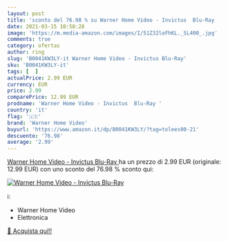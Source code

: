 ```yaml
---
layout: post
title: 'sconto del 76.98 % su Warner Home Video - Invictus  Blu-Ray   '
date: 2021-03-15 10:58:28
image: 'https://m.media-amazon.com/images/I/51Z32loFhKL._SL400_.jpg'
comments: true
category: ofertas
author: ring
slug: 'B0041KW3LY-it Warner Home Video - Invictus Blu-Ray'
sku: 'B0041KW3LY-it'
tags: [  ]
actualPrice: 2.99 EUR
currency: EUR
price: 2.99
comparePrice: 12.99 EUR
prodname: 'Warner Home Video - Invictus  Blu-Ray '
country: 'it'
flag: '🇮🇹'
brand: 'Warner Home Video'
buyurl: 'https://www.amazon.it/dp/B0041KW3LY/?tag=tolees00-21'
descuento: '76.98'
average: '2.99'
---
```


[Warner Home Video - Invictus  Blu-Ray ](https://www.amazon.it/dp/B0041KW3LY/?tag=tolees00-21) ha un prezzo di 2.99 EUR (originale: 12.99 EUR) con uno sconto del 76.98 % sconto qui:

[![Warner Home Video - Invictus  Blu-Ray ](https://m.media-amazon.com/images/I/51Z32loFhKL._SL400_.jpg)](https://www.amazon.it/dp/B0041KW3LY/?tag=tolees00-21)

ℹ️:

- Warner Home Video
- Elettronica

[🛒 Acquista qui!!](https://www.amazon.it/dp/B0041KW3LY/?tag=tolees00-21)
